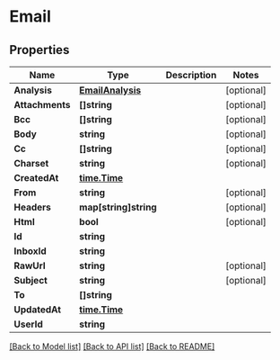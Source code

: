 # Email

## Properties
Name | Type | Description | Notes
------------ | ------------- | ------------- | -------------
**Analysis** | [**EmailAnalysis**](EmailAnalysis.md) |  | [optional] 
**Attachments** | **[]string** |  | [optional] 
**Bcc** | **[]string** |  | [optional] 
**Body** | **string** |  | [optional] 
**Cc** | **[]string** |  | [optional] 
**Charset** | **string** |  | [optional] 
**CreatedAt** | [**time.Time**](time.Time.md) |  | 
**From** | **string** |  | [optional] 
**Headers** | **map[string]string** |  | [optional] 
**Html** | **bool** |  | [optional] 
**Id** | **string** |  | 
**InboxId** | **string** |  | 
**RawUrl** | **string** |  | [optional] 
**Subject** | **string** |  | [optional] 
**To** | **[]string** |  | 
**UpdatedAt** | [**time.Time**](time.Time.md) |  | 
**UserId** | **string** |  | 

[[Back to Model list]](../README.md#documentation-for-models) [[Back to API list]](../README.md#documentation-for-api-endpoints) [[Back to README]](../README.md)


